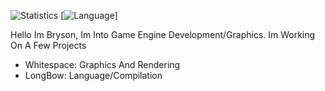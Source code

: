 ![Statistics](https://github-readme-stats.vercel.app/api?username=Bryson-C&show_icons=true&theme=radical)
[![Language](https://github-readme-stats.vercel.app/api/top-langs/?username=Bryson-C&show_icons=true&theme=radical)]

Hello Im Bryson, Im Into Game Engine Development/Graphics.
Im Working On A Few Projects
 - Whitespace: Graphics And Rendering
 - LongBow: Language/Compilation



<!---
- 👋 Hi, I’m @Bryson-C
- 👀 I’m interested in ...
- 🌱 I’m currently learning ...
- 💞️ I’m looking to collaborate on ...
- 📫 How to reach me ...

Bryson-C/Bryson-C is a ✨ special ✨ repository because its `README.md` (this file) appears on your GitHub profile.
You can click the Preview link to take a look at your changes.
--->
